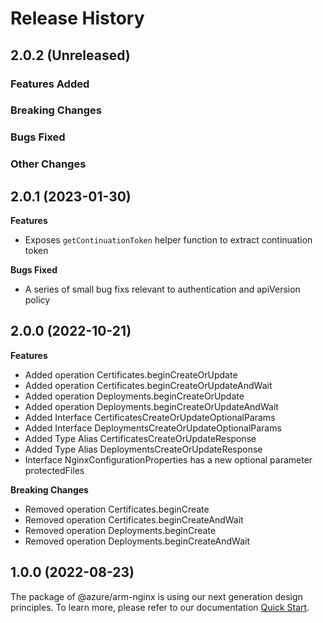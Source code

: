 # Release History

## 2.0.2 (Unreleased)

### Features Added

### Breaking Changes

### Bugs Fixed

### Other Changes

## 2.0.1 (2023-01-30)

**Features**

  - Exposes `getContinuationToken` helper function to extract continuation token

**Bugs Fixed**

  - A series of small bug fixs relevant to authentication and apiVersion policy

## 2.0.0 (2022-10-21)
    
**Features**

  - Added operation Certificates.beginCreateOrUpdate
  - Added operation Certificates.beginCreateOrUpdateAndWait
  - Added operation Deployments.beginCreateOrUpdate
  - Added operation Deployments.beginCreateOrUpdateAndWait
  - Added Interface CertificatesCreateOrUpdateOptionalParams
  - Added Interface DeploymentsCreateOrUpdateOptionalParams
  - Added Type Alias CertificatesCreateOrUpdateResponse
  - Added Type Alias DeploymentsCreateOrUpdateResponse
  - Interface NginxConfigurationProperties has a new optional parameter protectedFiles

**Breaking Changes**

  - Removed operation Certificates.beginCreate
  - Removed operation Certificates.beginCreateAndWait
  - Removed operation Deployments.beginCreate
  - Removed operation Deployments.beginCreateAndWait
    
    
## 1.0.0 (2022-08-23)

The package of @azure/arm-nginx is using our next generation design principles. To learn more, please refer to our documentation [Quick Start](https://aka.ms/js-track2-quickstart).
